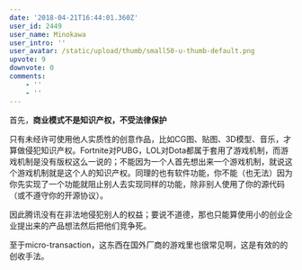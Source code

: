 ```yaml
---
date: '2018-04-21T16:44:01.360Z'
user_id: 2449
user_name: Minokawa
user_intro: ''
user_avatar: /static/upload/thumb/small50-u-thumb-default.png
upvote: 9
downvote: 0
comments:
    - ''
    - ''
---
```


首先，**商业模式不是知识产权，不受法律保护**

只有未经许可使用他人实质性的创意作品，比如CG图、贴图、3D模型、音乐，才算做侵犯知识产权。Fortnite对PUBG，LOL对Dota都属于套用了游戏机制，而游戏机制是没有版权这么一说的；不能因为一个人首先想出来一个游戏机制，就说这个游戏机制就是这个人的知识产权。同理的也有软件功能，你不能（也无法）因为你先实现了一个功能就阻止别人去实现同样的功能，除非别人使用了你的源代码（或不遵守你的开源协议）。

因此腾讯没有在非法地侵犯别人的权益；要说不道德，那也只能算使用小的创业企业提出来的产品想法然后把他们竞争死。

至于micro-transaction，这东西在国外厂商的游戏里也很常见啊，这是有效的的创收手法。
